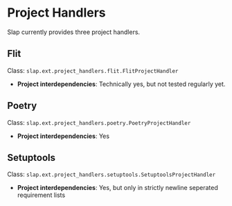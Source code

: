 # Project Handlers

Slap currently provides three project handlers.

## Flit

Class: `slap.ext.project_handlers.flit.FlitProjectHandler`

* __Project interdependencies__: Technically yes, but not tested regularly yet.

## Poetry

Class: `slap.ext.project_handlers.poetry.PoetryProjectHandler`

* __Project interdependencies__: Yes

## Setuptools

Class: `slap.ext.project_handlers.setuptools.SetuptoolsProjectHandler`

* __Project interdependencies__: Yes, but only in strictly newline seperated requirement lists
